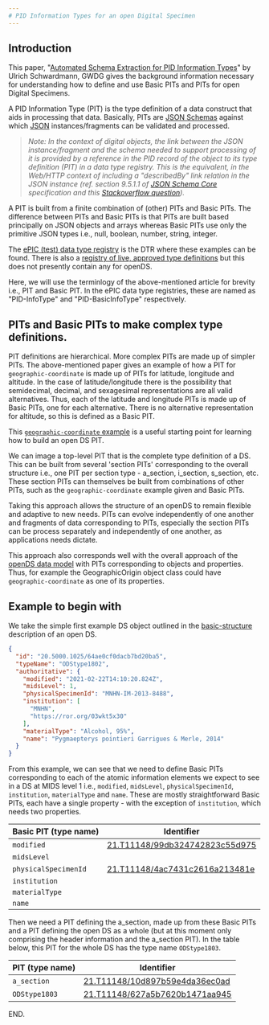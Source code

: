 ```yaml
---
# PID Information Types for an open Digital Specimen
---
```


## Introduction
This paper, "[Automated Schema Extraction for PID Information Types](https://doi.org/10.1109/BigData.2016.7840957)" by Ulrich Schwardmann, GWDG gives the background information necessary for understanding how to define and use Basic PITs and PITs for open Digital Specimens.

A PID Information Type (PIT) is the type definition of a data construct that aids in processing that data. Basically, PITs are [JSON Schemas](https://json-schema.org/) against which [JSON](https://www.json.org/json-en.html) instances/fragments can be validated and processed. 

> *Note: In the context of digital objects, the link between the JSON instance/fragment and the schema needed to support processing of it is provided by a reference in the PID record of the object to its type definition (PIT) in a data type registry. This is the equivalent, in the Web/HTTP context of including a "describedBy" link relation in the JSON instance (ref. section 9.5.1.1 of [JSON Schema Core](https://json-schema.org/draft/2020-12/json-schema-core.html) specification and this [Stackoverflow question](https://stackoverflow.com/questions/45190382/how-to-specify-that-a-json-instance-is-defined-by-a-specific-json-schema)).*

A PIT is built from a finite combination of (other) PITs and Basic PITs. The difference between PITs and Basic PITs is that PITs are built based principally on JSON objects and arrays whereas Basic PITs use only the primitive JSON types i.e., null, boolean, number, string, integer.

The [ePIC (test) data type registry](https://dtr-test.pidconsortium.eu/#) is the DTR where these examples can be found. There is also a [registry of live, approved type definitions](http://dtr.pidconsortium.eu/#) but this does not presently contain any for openDS.

Here, we will use the terminlogy of the above-mentioned article for brevity i.e., PIT and Basic PIT. In the ePIC data type registries, these are named as "PID-InfoType" and "PID-BasicInfoType" respectively. 

## PITs and Basic PITs to make complex type definitions.
PIT definitions are hierarchical. More complex PITs are made up of simpler PITs. The above-mentioned paper gives an example of how a PIT for `geographic-coordinate` is made up of PITs for latitude, longitude and altitude. In the case of latitude/longitude there is the possibility that semidecimal, decimal, and sexagesimal representations are all valid alternatives. Thus, each of the latitude and longitude PITs is made up of Basic PITs, one for each alternative. There is no alternative representation for altitude, so this is defined as a Basic PIT.

This [`geographic-coordinate` example](https://dtr-test.pidconsortium.eu/#objects/21.T11148/ada87a981a168d9a4ccf) is a useful starting point for learning how to build an open DS PIT.

We can image a top-level PIT that is the complete type definition of a DS. This can be built from several 'section PITs' corresponding to the overall structure i.e., one PIT per section type - a_section, i_section, s_section, etc. These section PITs can themselves be built from combinations of other PITs, such as the `geographic-coordinate` example given and Basic PITs.

Taking this approach allows the structure of an openDS to remain flexible and adaptive to new needs. PITs can evolve independently of one another and fragments of data corresponding to PITs, especially the section PITs can be process separately and independently of one another, as applications needs dictate.

This approach also corresponds well with the overall approach of the [openDS data model](https://github.com/DiSSCo/openDS/blob/master/data-model/data-model-intro.md) with PITs corresponding to objects and properties. Thus, for example the GeographicOrigin object class could have `geographic-coordinate` as one of its properties.

## Example to begin with
We take the simple first example DS object outlined in the [basic-structure](basic-structure.md) description of an open DS.

```JSON
{
  "id": "20.5000.1025/64ae0cf0dacb7bd20ba5",
  "typeName": "ODStype1802",
  "authoritative": {
    "modified": "2021-02-22T14:10:20.824Z",
    "midsLevel": 1,
    "physicalSpecimenId": "MNHN-IM-2013-8488",
    "institution": [
      "MNHN",
      "https://ror.org/03wkt5x30"
    ],
    "materialType": "Alcohol, 95%",
    "name": "Pygmaepterys pointieri Garrigues & Merle, 2014"
  }
}
```
From this example, we can see that we need to define Basic PITs corresponding to each of the atomic information elements we expect to see in a DS at MIDS level 1 i.e., `modified`, `midsLevel`, `physicalSpecimenId`, `institution`, `materialType` and `name`. These are mostly straightforward Basic PITs, each have a single property - with the exception of `institution`, which needs two properties.

| Basic PIT (type name) | Identifier |
| --- | --- |
| `modified` | <a href="https://hdl.handle.net/21.T11148/99db324742823c55d975?locatt=view:ui" target="_blank">21.T11148/99db324742823c55d975</a> |
| `midsLevel` |  |
| `physicalSpecimenId` | <a href="https://hdl.handle.net/21.T11148/4ac7431c2616a213481e?locatt=view:ui" target="_blank">21.T11148/4ac7431c2616a213481e</a> |
| `institution` |  |
| `materialType` |  |
| `name` |  |

Then we need a PIT defining the a_section, made up from these Basic PITs and a PIT defining the open DS as a whole (but at this moment only comprising the header information and the a_section PIT). In the table below, this PIT for the whole DS has the type name `ODStype1803`.

| PIT (type name) | Identifier |
| --- | --- |
| `a_section` | <a href="https://hdl.handle.net/21.T11148/10d897b59e4da36ec0ad?locatt=view:ui" target="_blank">21.T11148/10d897b59e4da36ec0ad</a> |
| `ODStype1803` | <a href="https://hdl.handle.net/21.T11148/627a5b7620b1471aa945?locatt=view:ui" target="_blank">21.T11148/627a5b7620b1471aa945</a> |






END.